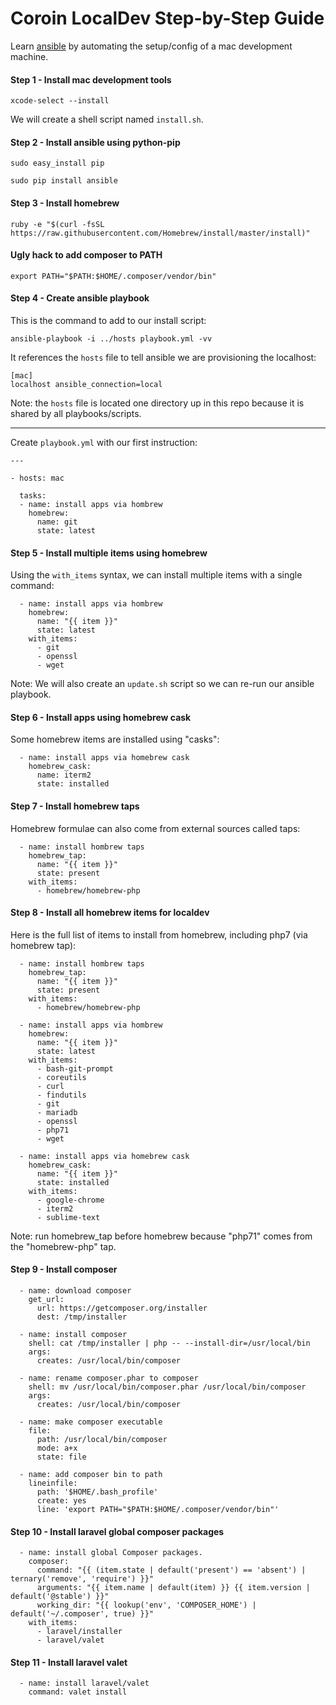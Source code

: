 # Coroin LocalDev Step-by-Step Guide

Learn [ansible](https://www.ansible.com/) by automating the setup/config of a mac development machine.

#### Step 1 - Install mac development tools

`xcode-select --install`

We will create a shell script named `install.sh`.

#### Step 2 - Install ansible using python-pip

`sudo easy_install pip`

`sudo pip install ansible`

#### Step 3 - Install homebrew

`ruby -e "$(curl -fsSL https://raw.githubusercontent.com/Homebrew/install/master/install)"`

#### Ugly hack to add composer to PATH

`export PATH="$PATH:$HOME/.composer/vendor/bin"`

#### Step 4 - Create ansible playbook

This is the command to add to our install script:

`ansible-playbook -i ../hosts playbook.yml -vv`

It references the `hosts` file to tell ansible we are provisioning the localhost:

```
[mac]
localhost ansible_connection=local
```

Note: the `hosts` file is located one directory up in this repo because it is shared by all playbooks/scripts.

---

Create `playbook.yml` with our first instruction:

```
---

- hosts: mac

  tasks:
  - name: install apps via hombrew
    homebrew:
      name: git
      state: latest
```

#### Step 5 - Install multiple items using homebrew

Using the `with_items` syntax, we can install multiple items with a single command:

```
  - name: install apps via hombrew
    homebrew:
      name: "{{ item }}"
      state: latest
    with_items:
      - git
      - openssl
      - wget
```

Note: We will also create an `update.sh` script so we can re-run our ansible playbook.

#### Step 6 - Install apps using homebrew cask

Some homebrew items are installed using "casks":

```
  - name: install apps via homebrew cask
    homebrew_cask:
      name: iterm2
      state: installed
```

#### Step 7 - Install homebrew taps

Homebrew formulae can also come from external sources called taps:

```
  - name: install hombrew taps
    homebrew_tap:
      name: "{{ item }}"
      state: present
    with_items:
      - homebrew/homebrew-php
```

#### Step 8 - Install all homebrew items for localdev

Here is the full list of items to install from homebrew, including php7 (via homebrew tap):

```
  - name: install hombrew taps
    homebrew_tap:
      name: "{{ item }}"
      state: present
    with_items:
      - homebrew/homebrew-php

  - name: install apps via hombrew
    homebrew:
      name: "{{ item }}"
      state: latest
    with_items:
      - bash-git-prompt
      - coreutils
      - curl
      - findutils
      - git
      - mariadb
      - openssl
      - php71
      - wget

  - name: install apps via homebrew cask
    homebrew_cask:
      name: "{{ item }}"
      state: installed
    with_items:
      - google-chrome
      - iterm2
      - sublime-text
```

Note: run homebrew_tap before homebrew because "php71" comes from the "homebrew-php" tap.

#### Step 9 - Install composer

```
  - name: download composer
    get_url:
      url: https://getcomposer.org/installer
      dest: /tmp/installer

  - name: install composer
    shell: cat /tmp/installer | php -- --install-dir=/usr/local/bin
    args:
      creates: /usr/local/bin/composer

  - name: rename composer.phar to composer
    shell: mv /usr/local/bin/composer.phar /usr/local/bin/composer
    args:
      creates: /usr/local/bin/composer

  - name: make composer executable
    file:
      path: /usr/local/bin/composer
      mode: a+x
      state: file

  - name: add composer bin to path
    lineinfile:
      path: '$HOME/.bash_profile'
      create: yes
      line: 'export PATH="$PATH:$HOME/.composer/vendor/bin"'
```

#### Step 10 - Install laravel global composer packages

```
  - name: install global Composer packages.
    composer:
      command: "{{ (item.state | default('present') == 'absent') | ternary('remove', 'require') }}"
      arguments: "{{ item.name | default(item) }} {{ item.version | default('@stable') }}"
      working_dir: "{{ lookup('env', 'COMPOSER_HOME') | default('~/.composer', true) }}"
    with_items:
      - laravel/installer
      - laravel/valet
```

#### Step 11 - Install laravel valet

```
  - name: install laravel/valet
    command: valet install
```
